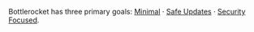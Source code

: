 Bottlerocket has three primary goals: [Minimal](#minimal) · [Safe Updates](#safe-updates) · [Security Focused](#security-focused).
